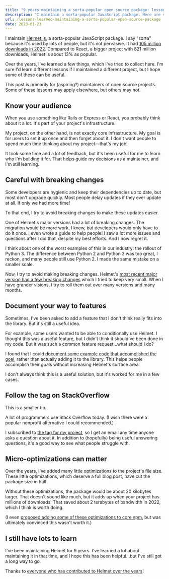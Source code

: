 ```yaml
---
title: "9 years maintaining a sorta-popular open source package: lessons learned"
description: "I maintain a sorta-popular JavaScript package. Here are some things I've learned."
url: /lessons-learned-maintaining-a-sorta-popular-open-source-package
date: 2023-01-23
---
```


I maintain [Helmet.js][helmet], a sorta-popular JavaScript package. I say "sorta" because it's used by lots of people, but it's not pervasive. It had [105 million downloads in 2022](https://npm-stat.com/charts.html?package=helmet&from=2022-01-01&to=2022-12-31). Compared to React, a bigger project with 821 million downloads, Helmet is about 13% as popular.

Over the years, I've learned a few things, which I've tried to collect here. I'm sure I'd learn different lessons if I maintained a different project, but I hope some of these can be useful.

This post is primarily for (aspiring?) maintainers of open source projects. Some of these lessons may apply elsewhere, but others may not.

## Know your audience

When you use something like Rails or Express or React, you probably think about it a lot. It's part of your project's infrastructure.

My project, on the other hand, is not exactly core infrastructure. My goal is for users to set it up once and then forget about it. I don't want people to spend much time thinking about my project—that's my job!

It took some time and a lot of feedback, but it's been useful for me to learn who I'm building it for. That helps guide my decisions as a maintainer, and I'm still learning.

## Careful with breaking changes

Some developers are hygienic and keep their dependencies up to date, but most don't upgrade quickly. Most people delay updates if they ever update at all. If only we had more time!

To that end, I try to avoid breaking changes to make these updates easier.

One of Helmet's major versions had a lot of breaking changes. The migration would be more work, I knew, but developers would only have to do it once. I even wrote a guide to help people! I saw a lot more issues and questions after I did that, despite my best efforts. And I now regret it.

I think about one of the worst examples of this in our industry: the rollout of Python 3. The difference between Python 2 and Python 3 was too great, I reckon, and many people still use Python 2. I made the same mistake on a smaller scale.

Now, I try to avoid making breaking changes. Helmet's [most recent major version had a few breaking changes](https://github.com/helmetjs/helmet/blob/20fae0d8225783fd53449a782cf92901ec201ea6/CHANGELOG.md#600---2022-08-26) which I tried to keep very small. When I have grander visions, I try to roll them out over many versions and many months.

## Document your way to features

Sometimes, I've been asked to add a feature that I don't think really fits into the library. But it's still a useful idea.

For example, some users wanted to be able to conditionally use Helmet. I thought this was a useful feature, but I didn't think it should've been done in my code. But it was such a common feature request...what should I do?

I found that I could [document some example code that accomplished the goal](https://github.com/helmetjs/helmet/wiki/Conditionally-using-middleware), rather than actually adding it to the library. This helps people accomplish their goals without increasing Helmet's surface area.

I don't always think this is a useful solution, but it's worked for me in a few cases.

## Follow the tag on StackOverflow

This is a smaller tip.

A lot of programmers use Stack Overflow today. (I wish there were a popular nonprofit alternative I could recommended.)

I subscribed to [the tag for my project](https://stackoverflow.com/questions/tagged/helmet.js), so I get an email any time anyone asks a question about it. In addition to (hopefully) being useful answering questions, it's a good way to see what people struggle with.

## Micro-optimizations can matter

Over the years, I've added many little optimizations to the project's file size. These little optimizations, which deserve a full blog post, have cut the package size in half.

Without these optimizations, the package would be about 20 kilobytes larger. That doesn't sound like much, but it adds up when your project has millions of downloads. That saved about 2 terabytes of bandwidth in 2022, which I think is worth doing.

(I even [proposed adding some of these optimizations to core npm](https://github.com/npm/rfcs/pull/595), but was ultimately convinced this wasn't worth it.)

## I still have lots to learn

I've been maintaining Helmet for 9 years. I've learned a lot about maintaining it in that time, and I hope this has been helpful...but I've still got a long way to go.

Thanks to [everyone who has contributed to Helmet over the years][contributors]!

[helmet]: https://helmetjs.github.io/
[contributors]: https://helmetjs.github.io/contributors/
